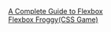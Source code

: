 [A Complete Guide to Flexbox](https://css-tricks.com/snippets/css/a-guide-to-flexbox/) \
[Flexbox Froggy(CSS Game)](http://flexboxfroggy.com/)
